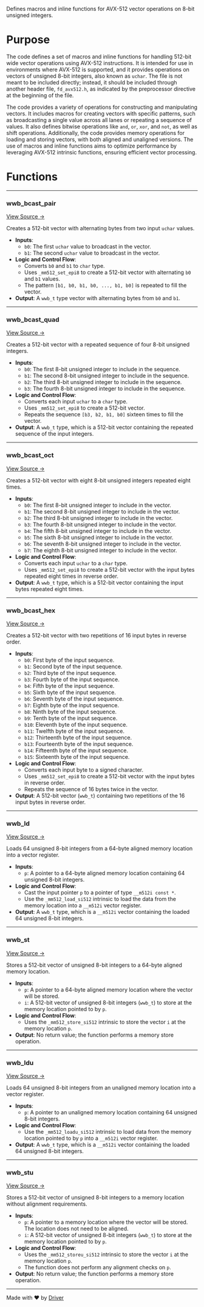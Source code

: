 <!--------------------------------------------------------------------------------->
<!-- IMPORTANT: This file is auto-generated by Driver (https://driver.ai). -------->
<!-- Manual edits may be overwritten on future commits. --------------------------->
<!--------------------------------------------------------------------------------->

Defines macros and inline functions for AVX-512 vector operations on 8-bit unsigned integers.

# Purpose
The code defines a set of macros and inline functions for handling 512-bit wide vector operations using AVX-512 instructions. It is intended for use in environments where AVX-512 is supported, and it provides operations on vectors of unsigned 8-bit integers, also known as `uchar`. The file is not meant to be included directly; instead, it should be included through another header file, `fd_avx512.h`, as indicated by the preprocessor directive at the beginning of the file.

The code provides a variety of operations for constructing and manipulating vectors. It includes macros for creating vectors with specific patterns, such as broadcasting a single value across all lanes or repeating a sequence of values. It also defines bitwise operations like `and`, `or`, `xor`, and `not`, as well as shift operations. Additionally, the code provides memory operations for loading and storing vectors, with both aligned and unaligned versions. The use of macros and inline functions aims to optimize performance by leveraging AVX-512 intrinsic functions, ensuring efficient vector processing.
# Functions

---
### wwb\_bcast\_pair<!-- {{#callable:wwb_bcast_pair}} -->
[View Source →](<../../../../../src/util/simd/fd_avx512_wwb.h#L35>)

Creates a 512-bit vector with alternating bytes from two input `uchar` values.
- **Inputs**:
    - `b0`: The first `uchar` value to broadcast in the vector.
    - `b1`: The second `uchar` value to broadcast in the vector.
- **Logic and Control Flow**:
    - Converts `b0` and `b1` to `char` type.
    - Uses `_mm512_set_epi8` to create a 512-bit vector with alternating `b0` and `b1` values.
    - The pattern `[b1, b0, b1, b0, ..., b1, b0]` is repeated to fill the vector.
- **Output**: A `wwb_t` type vector with alternating bytes from `b0` and `b1`.


---
### wwb\_bcast\_quad<!-- {{#callable:wwb_bcast_quad}} -->
[View Source →](<../../../../../src/util/simd/fd_avx512_wwb.h#L47>)

Creates a 512-bit vector with a repeated sequence of four 8-bit unsigned integers.
- **Inputs**:
    - `b0`: The first 8-bit unsigned integer to include in the sequence.
    - `b1`: The second 8-bit unsigned integer to include in the sequence.
    - `b2`: The third 8-bit unsigned integer to include in the sequence.
    - `b3`: The fourth 8-bit unsigned integer to include in the sequence.
- **Logic and Control Flow**:
    - Converts each input `uchar` to a `char` type.
    - Uses `_mm512_set_epi8` to create a 512-bit vector.
    - Repeats the sequence `[b3, b2, b1, b0]` sixteen times to fill the vector.
- **Output**: A `wwb_t` type, which is a 512-bit vector containing the repeated sequence of the input integers.


---
### wwb\_bcast\_oct<!-- {{#callable:wwb_bcast_oct}} -->
[View Source →](<../../../../../src/util/simd/fd_avx512_wwb.h#L59>)

Creates a 512-bit vector with eight 8-bit unsigned integers repeated eight times.
- **Inputs**:
    - `b0`: The first 8-bit unsigned integer to include in the vector.
    - `b1`: The second 8-bit unsigned integer to include in the vector.
    - `b2`: The third 8-bit unsigned integer to include in the vector.
    - `b3`: The fourth 8-bit unsigned integer to include in the vector.
    - `b4`: The fifth 8-bit unsigned integer to include in the vector.
    - `b5`: The sixth 8-bit unsigned integer to include in the vector.
    - `b6`: The seventh 8-bit unsigned integer to include in the vector.
    - `b7`: The eighth 8-bit unsigned integer to include in the vector.
- **Logic and Control Flow**:
    - Converts each input `uchar` to a `char` type.
    - Uses `_mm512_set_epi8` to create a 512-bit vector with the input bytes repeated eight times in reverse order.
- **Output**: A `wwb_t` type, which is a 512-bit vector containing the input bytes repeated eight times.


---
### wwb\_bcast\_hex<!-- {{#callable:wwb_bcast_hex}} -->
[View Source →](<../../../../../src/util/simd/fd_avx512_wwb.h#L71>)

Creates a 512-bit vector with two repetitions of 16 input bytes in reverse order.
- **Inputs**:
    - `b0`: First byte of the input sequence.
    - `b1`: Second byte of the input sequence.
    - `b2`: Third byte of the input sequence.
    - `b3`: Fourth byte of the input sequence.
    - `b4`: Fifth byte of the input sequence.
    - `b5`: Sixth byte of the input sequence.
    - `b6`: Seventh byte of the input sequence.
    - `b7`: Eighth byte of the input sequence.
    - `b8`: Ninth byte of the input sequence.
    - `b9`: Tenth byte of the input sequence.
    - `b10`: Eleventh byte of the input sequence.
    - `b11`: Twelfth byte of the input sequence.
    - `b12`: Thirteenth byte of the input sequence.
    - `b13`: Fourteenth byte of the input sequence.
    - `b14`: Fifteenth byte of the input sequence.
    - `b15`: Sixteenth byte of the input sequence.
- **Logic and Control Flow**:
    - Converts each input byte to a signed character.
    - Uses `_mm512_set_epi8` to create a 512-bit vector with the input bytes in reverse order.
    - Repeats the sequence of 16 bytes twice in the vector.
- **Output**: A 512-bit vector (`wwb_t`) containing two repetitions of the 16 input bytes in reverse order.


---
### wwb\_ld<!-- {{#callable:wwb_ld}} -->
[View Source →](<../../../../../src/util/simd/fd_avx512_wwb.h#L119>)

Loads 64 unsigned 8-bit integers from a 64-byte aligned memory location into a vector register.
- **Inputs**:
    - `p`: A pointer to a 64-byte aligned memory location containing 64 unsigned 8-bit integers.
- **Logic and Control Flow**:
    - Cast the input pointer `p` to a pointer of type `__m512i const *`.
    - Use the `_mm512_load_si512` intrinsic to load the data from the memory location into a `__m512i` vector register.
- **Output**: A `wwb_t` type, which is a `__m512i` vector containing the loaded 64 unsigned 8-bit integers.


---
### wwb\_st<!-- {{#callable:wwb_st}} -->
[View Source →](<../../../../../src/util/simd/fd_avx512_wwb.h#L120>)

Stores a 512-bit vector of unsigned 8-bit integers to a 64-byte aligned memory location.
- **Inputs**:
    - `p`: A pointer to a 64-byte aligned memory location where the vector will be stored.
    - `i`: A 512-bit vector of unsigned 8-bit integers (`wwb_t`) to store at the memory location pointed to by `p`.
- **Logic and Control Flow**:
    - Uses the `_mm512_store_si512` intrinsic to store the vector `i` at the memory location `p`.
- **Output**: No return value; the function performs a memory store operation.


---
### wwb\_ldu<!-- {{#callable:wwb_ldu}} -->
[View Source →](<../../../../../src/util/simd/fd_avx512_wwb.h#L122>)

Loads 64 unsigned 8-bit integers from an unaligned memory location into a vector register.
- **Inputs**:
    - `p`: A pointer to an unaligned memory location containing 64 unsigned 8-bit integers.
- **Logic and Control Flow**:
    - Use the `_mm512_loadu_si512` intrinsic to load data from the memory location pointed to by `p` into a `__m512i` vector register.
- **Output**: A `wwb_t` type, which is a `__m512i` vector containing the loaded 64 unsigned 8-bit integers.


---
### wwb\_stu<!-- {{#callable:wwb_stu}} -->
[View Source →](<../../../../../src/util/simd/fd_avx512_wwb.h#L123>)

Stores a 512-bit vector of unsigned 8-bit integers to a memory location without alignment requirements.
- **Inputs**:
    - `p`: A pointer to a memory location where the vector will be stored. The location does not need to be aligned.
    - `i`: A 512-bit vector of unsigned 8-bit integers (`wwb_t`) to store at the memory location pointed to by `p`.
- **Logic and Control Flow**:
    - Uses the `_mm512_storeu_si512` intrinsic to store the vector `i` at the memory location `p`.
    - The function does not perform any alignment checks on `p`.
- **Output**: No return value; the function performs a memory store operation.



---
Made with ❤️ by [Driver](https://www.driver.ai/)